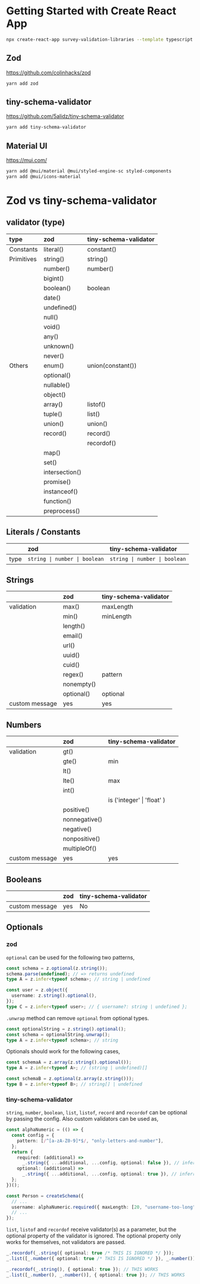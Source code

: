 # Getting Started with Create React App

```sh
npx create-react-app survey-validation-libraries --template typescript
```

## Zod

https://github.com/colinhacks/zod

```sh
yarn add zod
```

## tiny-schema-validator

https://github.com/5alidz/tiny-schema-validator

```sh
yarn add tiny-schema-validator
```

## Material UI

https://mui.com/

```sh
yarn add @mui/material @mui/styled-engine-sc styled-components
yarn add @mui/icons-material
```

# Zod vs tiny-schema-validator

## validator (type)

| type       | zod            | tiny-schema-validator |
| :--------- | :------------- | :-------------------- |
| Constants  | literal()      | constant()            |
| Primitives | string()       | string()              |
|            | number()       | number()              |
|            | bigint()       |                       |
|            | boolean()      | boolean               |
|            | date()         |                       |
|            | undefined()    |                       |
|            | null()         |                       |
|            | void()         |                       |
|            | any()          |                       |
|            | unknown()      |                       |
|            | never()        |                       |
| Others     | enum()         | union(constant())     |
|            | optional()     |                       |
|            | nullable()     |                       |
|            | object()       |                       |
|            | array()        | listof()              |
|            | tuple()        | list()                |
|            | union()        | union()               |
|            | record()       | record()              |
|            |                | recordof()            |
|            | map()          |                       |
|            | set()          |                       |
|            | intersection() |                       |
|            | promise()      |                       |
|            | instanceof()   |                       |
|            | function()     |                       |
|            | preprocess()   |                       |

## Literals / Constants

|      | zod                           | tiny-schema-validator         |
| :--- | :---------------------------- | :---------------------------- |
| type | `string \| number \| boolean` | `string \| number \| boolean` |

## Strings

|                | zod        | tiny-schema-validator |
| :------------- | :--------- | :-------------------- |
| validation     | max()      | maxLength             |
|                | min()      | minLength             |
|                | length()   |                       |
|                | email()    |                       |
|                | url()      |                       |
|                | uuid()     |                       |
|                | cuid()     |                       |
|                | regex()    | pattern               |
|                | nonempty() |                       |
|                | optional() | optional              |
| custom message | yes        | yes                   |

## Numbers

|                | zod           | tiny-schema-validator      |
| :------------- | :------------ | :------------------------- |
| validation     | gt()          |                            |
|                | gte()         | min                        |
|                | lt()          |                            |
|                | lte()         | max                        |
|                | int()         |                            |
|                |               | is ('integer' \| 'float' ) |
|                | positive()    |                            |
|                | nonnegative() |                            |
|                | negative()    |                            |
|                | nonpositive() |                            |
|                | multipleOf()  |                            |
| custom message | yes           | yes                        |

## Booleans

|                | zod | tiny-schema-validator |
| :------------- | :-- | :-------------------- |
| custom message | yes | No                    |

## Optionals

### zod

`optional` can be used for the following two patterns,

```ts
const schema = z.optional(z.string());
schema.parse(undefined); // => returns undefined
type A = z.infer<typeof schema>; // string | undefined

const user = z.object({
  username: z.string().optional(),
});
type C = z.infer<typeof user>; // { username?: string | undefined };
```

`.unwrap` method can remove `optional` from optional types.

```ts
const optionalString = z.string().optional();
const schema = optionalString.unwrap();
type A = z.infer<typeof schema>; // string
```

Optionals should work for the following cases,

```ts
const schemaA = z.array(z.string().optional());
type A = z.infer<typeof A>; // (string | undefined)[]

const schemaB = z.optional(z.array(z.string()));
type B = z.infer<typeof B>; // string[] | undefined
```

### tiny-schema-validator

`string`, `number`, `boolean`, `list`, `listof`, `record` and `recordof` can be optional by passing the config.
Also custom validators can be used as,

```ts
const alphaNumeric = (() => {
  const config = {
    pattern: [/^[a-zA-Z0-9]*$/, "only-letters-and-number"],
  };
  return {
    required: (additional) =>
      _.string({ ...additional, ...config, optional: false }), // inferred as Required
    optional: (additional) =>
      _.string({ ...additional, ...config, optional: true }), // inferred as Optional
  };
})();

const Person = createSchema({
  // ...
  username: alphaNumeric.required({ maxLength: [20, "username-too-long"] }),
  // ...
});
```

`list`, `listof` and `recordof` receive validator(s) as a parameter, but the optional property of the validator is ignored.
The optional property only works for themselves, not validators are passed.

```ts
_.recordof(_.string({ optional: true /* THIS IS IGNORED */ }));
_.list([_.number({ optional: true /* THIS IS IGNORED */ }), _.number()]);

_.recordof(_.string(), { optional: true }); // THIS WORKS
_.list([_.number(), _.number()], { optional: true }); // THIS WORKS
```

